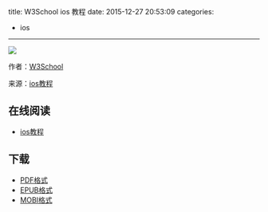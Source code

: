 title: W3School ios 教程
date: 2015-12-27 20:53:09
categories:
  - ios
---

![](https://ek8whxe.cloudimg.io/s/width/226/https://www.gitbook.com/cover/book/wizardforcel/w3school-ios.jpg?build=1450096678271&v=12.0.2)

作者：[W3School](http://www.w3cschool.cc)

来源：[ios教程](http://www.w3cschool.cc/ios/ios-tutorial.html)

<!--more-->

## 在线阅读 ##

* [ios教程](http://www.w3cschool.cc/ios/ios-tutorial.html)

## 下载 ##

* [PDF格式](https://www.gitbook.com/download/pdf/book/wizardforcel/w3school-ios)
* [EPUB格式](https://www.gitbook.com/download/epub/book/wizardforcel/w3school-ios)
* [MOBI格式](https://www.gitbook.com/download/mobi/book/wizardforcel/w3school-ios)
